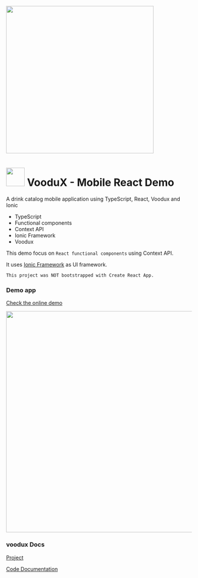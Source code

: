 [<img src="https://i.imgur.com/a856gth.png" width="400" />](https://web2solutions.github.io/voodux/code/index.html)

# <img src="https://avatars3.githubusercontent.com/u/14809007?s=280&v=4" width="50" /> VooduX - Mobile React Demo

A drink catalog mobile application using TypeScript, React, Voodux and Ionic

- TypeScript
- Functional components
- Context API
- Ionic Framework
- Voodux

This demo focus on `React functional components` using Context API.

It uses [Ionic Framework](https://ionicframework.com/) as UI framework.

`This project was NOT bootstrapped with Create React App.`

### Demo app

[Check the online demo](https://voodux-react-mobile-ionic-demo.vercel.app/)

<img src="https://i.imgur.com/rzzFop6.jpg" height="600" />

### voodux Docs

[Project](https://github.com/web2solutions/voodux)

[Code Documentation](https://web2solutions.github.io/voodux/code/index.html)